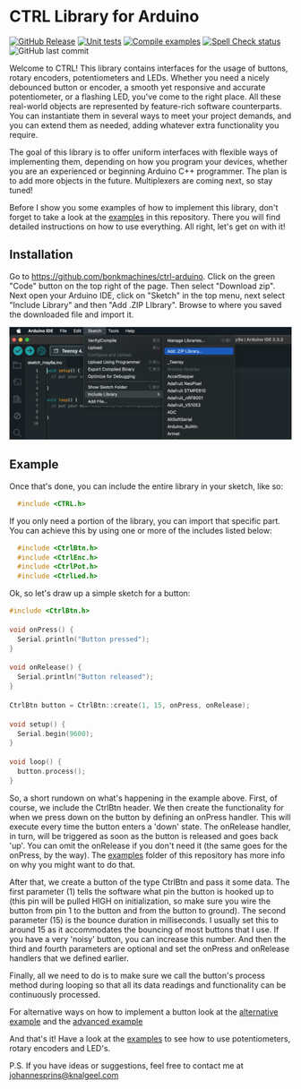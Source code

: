 # CTRL Library for Arduino

[![GitHub Release](https://img.shields.io/github/v/release/bonkmachines/ctrl-arduino?include_prereleases)](https://github.com/bonkmachines/ctrl-arduino/releases/latest)
[![Unit tests](https://github.com/bonkmachines/ctrl-arduino/actions/workflows/unit-tests.yml/badge.svg)](https://github.com/bonkmachines/ctrl-arduino/actions/workflows/unit-tests.yml)
[![Compile examples](https://github.com/bonkmachines/ctrl-arduino/actions/workflows/compile-examples.yml/badge.svg)](https://github.com/bonkmachines/ctrl-arduino/actions/workflows/compile-examples.yml)
[![Spell Check status](https://github.com/bonkmachines/ctrl-arduino/actions/workflows/spell-check.yml/badge.svg)](https://github.com/bonkmachines/ctrl-arduino/actions/workflows/spell-check.yml)
![GitHub last commit](https://img.shields.io/github/last-commit/bonkmachines/ctrl-arduino)

Welcome to CTRL! This library contains interfaces for the usage of buttons, rotary encoders, potentiometers and LEDs. Whether you need a nicely debounced button or encoder, a smooth yet responsive and accurate potentiometer, or a flashing LED, you've come to the right place. All these real-world objects are represented by feature-rich software counterparts. You can instantiate them in several ways to meet your project demands, and you can extend them as needed, adding whatever extra functionality you require.

The goal of this library is to offer uniform interfaces with flexible ways of implementing them, depending on how you program your devices, whether you are an experienced or beginning Arduino C++ programmer. The plan is to add more objects in the future. Multiplexers are coming next, so stay tuned!

Before I show you some examples of how to implement this library, don't forget to take a look at the [examples](https://github.com/bonkmachines/ctrl-arduino/tree/main/examples "View the examples") in this repository. There you will find detailed instructions on how to use everything. All right, let's get on with it!


## Installation

Go to https://github.com/bonkmachines/ctrl-arduino. Click on the green "Code" button on the top right of the page. Then select "Download zip". Next open your Arduino IDE, click on "Sketch" in the top menu, next select "Include Library" and then "Add .ZIP LIbrary". Browse to where you saved the downloaded file and import it.

<img src="https://github.com/bonkmachines/ctrl-arduino/blob/main/assets/ss_add_library_manual.png" alt="add-library" width="700">

## Example

Once that's done, you can include the entire library in your sketch, like so:

```c++
  #include <CTRL.h>
```
    
If you only need a portion of the library, you can import that specific part. You can achieve this by using one or more of the includes listed below:

```c++
  #include <CtrlBtn.h>
  #include <CtrlEnc.h>
  #include <CtrlPot.h>
  #include <CtrlLed.h>
```

Ok, so let's draw up a simple sketch for a button:

```c++
#include <CtrlBtn.h>

void onPress() {
  Serial.println("Button pressed");
}

void onRelease() {
  Serial.println("Button released");
}

CtrlBtn button = CtrlBtn::create(1, 15, onPress, onRelease);

void setup() {
  Serial.begin(9600);
}

void loop() {
  button.process();
}
```
So, a short rundown on what's happening in the example above. First, of course, we include the CtrlBtn header. We then create the functionality for when we press down on the button by defining an onPress handler. This will execute every time the button enters a 'down' state. The onRelease handler, in turn, will be triggered as soon as the button is released and goes back 'up'. You can omit the onRelease if you don't need it (the same goes for the onPress, by the way). The [examples](https://github.com/bonkmachines/ctrl-arduino/tree/main/examples "View the examples") folder of this repository has more info on why you might want to do that.

After that, we create a button of the type CtrlBtn and pass it some data. The first parameter (1) tells the software what pin the button is hooked up to (this pin will be pulled HIGH on initialization, so make sure you wire the button from pin 1 to the button and from the button to ground). The second parameter (15) is the bounce duration in milliseconds. I usually set this to around 15 as it accommodates the bouncing of most buttons that I use. If you have a very 'noisy' button, you can increase this number. And then the third and fourth parameters are optional and set the onPress and onRelease handlers that we defined earlier.

Finally, all we need to do is to make sure we call the button's process method during looping so that all its data readings and functionality can be continuously processed.

For alternative ways on how to implement a button look at the [alternative example](https://github.com/bonkmachines/ctrl-arduino/blob/main/examples/button/button_alternative/button_alternative.ino "Alternative button example") and the [advanced example](https://github.com/bonkmachines/ctrl-arduino/blob/main/examples/button/button_advanced/button_advanced.ino "Advanced button example")

And that's it! Have a look at the [examples](https://github.com/bonkmachines/ctrl-arduino/tree/main/examples "View all examples") to see how to use potentiometers, rotary encoders and LED's.

P.S. If you have ideas or suggestions, feel free to contact me at <johannesprins@knalgeel.com>
